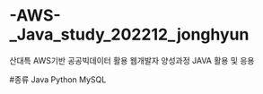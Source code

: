 # -AWS-_Java_study_202212_jonghyun
산대특 AWS기반 공공빅데이터 활용 웹개발자 양성과정 JAVA 활용 및 응용

#종류
Java
Python
MySQL
